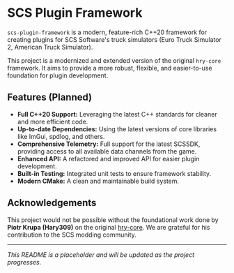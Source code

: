 # SCS Plugin Framework

`scs-plugin-framework` is a modern, feature-rich C++20 framework for creating plugins for SCS Software's truck simulators (Euro Truck Simulator 2, American Truck Simulator).

This project is a modernized and extended version of the original `hry-core` framework. It aims to provide a more robust, flexible, and easier-to-use foundation for plugin development.

## Features (Planned)

*   **Full C++20 Support:** Leveraging the latest C++ standards for cleaner and more efficient code.
*   **Up-to-date Dependencies:** Using the latest versions of core libraries like ImGui, spdlog, and others.
*   **Comprehensive Telemetry:** Full support for the latest SCSSDK, providing access to all available data channels from the game.
*   **Enhanced API:** A refactored and improved API for easier plugin development.
*   **Built-in Testing:** Integrated unit tests to ensure framework stability.
*   **Modern CMake:** A clean and maintainable build system.

## Acknowledgements

This project would not be possible without the foundational work done by **Piotr Krupa (Hary309)** on the original [hry-core](https://github.com/Hary309/hry-core). We are grateful for his contribution to the SCS modding community.

---
*This README is a placeholder and will be updated as the project progresses.*